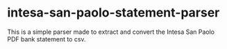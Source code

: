 # intesa-san-paolo-statement-parser
This is a simple parser made to extract and convert the Intesa San Paolo PDF bank statement to csv. 
